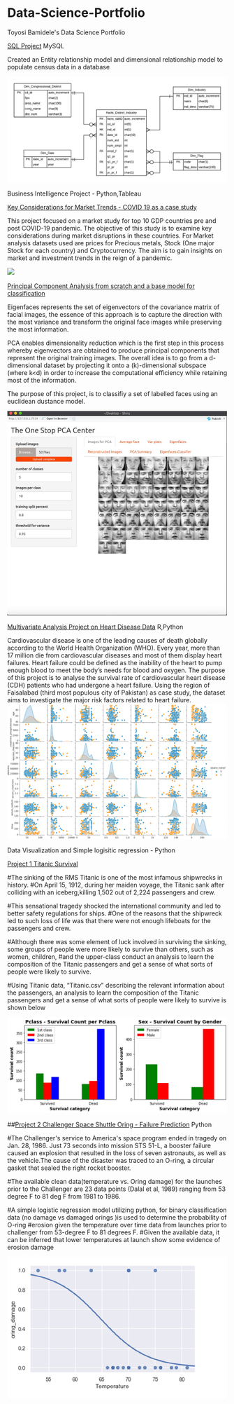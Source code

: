 
# Data-Science-Portfolio
Toyosi Bamidele's Data Science Portfolio

[SQL Project](https://github.com/toyobam92/Data-Science-Portfolio/tree/master/SQL%20Project) MySQL

Created an Entity relationship model and dimensional relationship model to populate census data in a database

![](Images/FCP3_Dimensional.png)

Business Intelligence Project - Python,Tableau

[Key Considerations for Market Trends - COVID 19 as a case study](https://github.com/toyobam92/Data-Science-Portfolio/tree/master/Market%20Trend%20Analysis)

This project focused on a market study for top 10 GDP countries pre and post COVID-19 pandemic. The objective of this study is to examine key considerations during market disruptions in these countries. For Market analysis datasets used are prices for Precious metals, Stock (One major Stock for each country) and Cryptocurrency. The aim is to gain insights on market and investment trends in the reign of a pandemic.

<div class='tableauPlaceholder' id='viz1608418011266' style='position: relative'><noscript><a href='#'><img alt=' ' src='https:&#47;&#47;public.tableau.com&#47;static&#47;images&#47;Ma&#47;MarketTrendsduringaPandemic&#47;MarketTrrendsDashboard&#47;1_rss.png' style='border: none' /></a></noscript><object class='tableauViz'  style='display:none;'><param name='host_url' value='https%3A%2F%2Fpublic.tableau.com%2F' /> <param name='embed_code_version' value='3' /> <param name='path' value='views&#47;MarketTrendsduringaPandemic&#47;MarketTrrendsDashboard?:language=en&amp;:embed=y&amp;:display_count=y' /> <param name='toolbar' value='yes' /><param name='static_image' value='https:&#47;&#47;public.tableau.com&#47;static&#47;images&#47;Ma&#47;MarketTrendsduringaPandemic&#47;MarketTrrendsDashboard&#47;1.png' /> <param name='animate_transition' value='yes' /><param name='display_static_image' value='yes' /><param name='display_spinner' value='yes' /><param name='display_overlay' value='yes' /><param name='display_count' value='yes' /><param name='language' value='en' /></object></div>


[Principal Component Analysis from scratch and a base model for classification](https://github.com/toyobam92/Data-Science-Portfolio/tree/master/Principle%20Component%20Analysis%20from%20Scratch)

Eigenfaces represents the set of eigenvectors of the covariance matrix of facial images, the essence of this approach is to capture the direction with the most variance and transform the original face images while preserving the most information.

PCA enables dimensionality reduction which is the first step in this process whereby eigenvectors are obtained to produce principal components that represent the original training images. The overall idea is to go from a d-dimensional dataset by projecting it onto a (k)-dimensional subspace (where k<d) in order to increase the computational efficiency while retaining most of the information.

The purpose of this project, is to classifiy a set of labelled faces using an euclidean dustance model.

![](Images/PCA_IMAGE.png)


[Multivariate Analysis Project on Heart Disease Data](https://github.com/toyobam92/Data-Science-Portfolio/tree/master/Multivariate%20Analysis) R,Python

Cardiovascular disease is one of the leading causes of death globally according to the World Health Organization (WHO). Every year, more than 17 million die from cardiovascular diseases and most of them display heart failures. Heart failure could be defined as the inability of the heart to pump enough blood to meet the body’s needs for blood and oxygen. The purpose of this project is to analyse the survival rate of cardiovascular heart disease (CDH) patients who had undergone a heart failure. Using the region of Faisalabad (third most populous city of Pakistan) as case study, the dataset aims to investigate the major risk factors related to heart failure.
![](Images/heart%20disease%20data.png)

Data Visualization and Simple logisitic regression - Python

[Project 1 Titanic Survival](https://github.com/toyosibamidele/Data-Science-Portfolio)

#The sinking of the RMS Titanic is one of the most infamous shipwrecks in history. 
#On April 15, 1912, during her maiden voyage, the Titanic sank after colliding with an iceberg,killing 1,502 out of 2,224 passengers and crew.

#This sensational tragedy shocked the international community and led to better safety regulations for ships. 
#One of the reasons that the shipwreck led to such loss of life was that there were not enough lifeboats for the passengers and crew. 

#Although there was some element of luck involved in surviving the sinking, some groups of people were more likely to survive than others, such as women, children, #and the upper-class conduct an analysis to learn the composition of the Titanic passengers and get a sense of what sorts of people were likely to survive.

#Using Titanic data, “Titanic.csv" describing the relevant information about the passengers, an analysis to learn the composition of the Titanic passengers and get a sense of what sorts of people were likely to survive is shown below

![](Images/Titanic%20Survival%20Data%20Visualization.png)

##[Project 2 Challenger Space Shuttle Oring - Failure Prediction](https://github.com/toyosibamidele/Data-Science-Portfolio) Python

#The Challenger's service to America's space program ended in tragedy on Jan. 28, 1986. Just 73 seconds into mission STS 51-L, a booster failure caused an explosion that resulted in the loss of seven astronauts, as well as the vehicle.The cause of the disaster was traced to an O-ring, a circular gasket that sealed the right rocket booster. 

#The available clean data(temperature vs. Oring damage) for the launches prior to the Challenger are 23 data points (Dalal et al, 1989) ranging from 53 degree F to 81 deg F from 1981 to 1986.

#A simple logistic regression model utilizing python, for binary classification data (no damage vs damaged orings )is used to determine the probability of O-ring #erosion given the temperature over time data from launches prior to challenger from 53-degree F to 81 degrees F.
#Given the available data, it can be inferred that lower temperatures at launch show some evidence of erosion damage

![](Images/challenger%20space%20shuttle%20oring%20damage.png)








